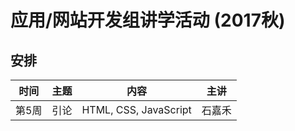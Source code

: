 # 应用/网站开发组讲学活动 (2017秋)

## 安排

|   时间   |     主题     |          内容          |  主讲  |
|---------|--------------|------------------------|--------|
| 第5周    | 引论         | HTML, CSS, JavaScript  | 石嘉禾 |
